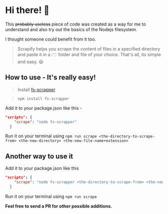 # Hi there! 👋

This ~~probably useless~~ piece of code was created as a way for me to understand and also try out the  basics of the Nodejs filesystem. 

I thought someone could benefit from it too.

> Scrapify helps you scrape the content of files in a specified directory and paste it in a 🗁 folder and file of your choice. That's all, its simple and easy. 😃 

## How to use - It's really easy!

>Install [fs-scrapper](https://npmjs.org/package/fs-scrapper)

> `npm install fs-scrapper`

Add it to your package.json like this - 

```json
"scripts": {
    "scrape": "node fs-scrapper"
  }

```

Run it on your terminal using `npm run scrape <the-directory-to-scrape-from> <the-new-directory> <the-new-file-name+extension>`


## Another way to use it

Add it to your package.json like this

```json
"scripts": {
    "scrape": "node fs-scrapper <the-directory-to-scrape-from> <the-new-directory> <the-new-file-name+extension>"
  }

```
Run it on your terminal using `npm run scrape`



**Feel free to send a PR for other possible additions.** 